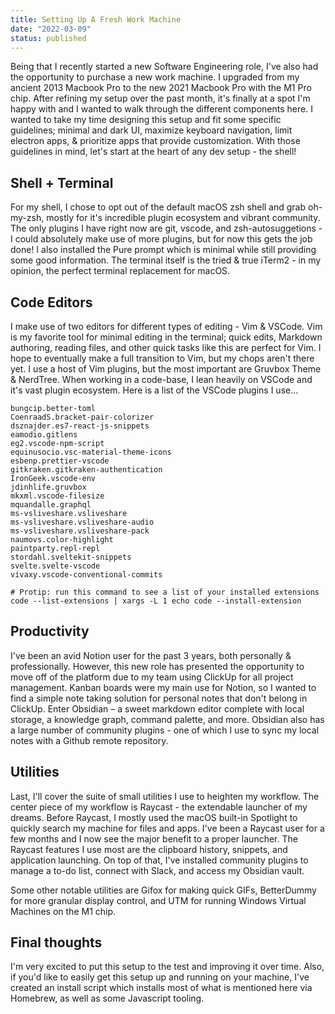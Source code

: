 ```yaml
---
title: Setting Up A Fresh Work Machine
date: "2022-03-09"
status: published
---
```


Being that I recently started a new Software Engineering role, I've also had the opportunity to purchase a new work machine. I upgraded from my ancient 2013 Macbook Pro to the new 2021 Macbook Pro with the M1 Pro chip. After refining my setup over the past month, it's finally at a spot I'm happy with and I wanted to walk through the different components here. I wanted to take my time designing this setup and fit some specific guidelines; minimal and dark UI, maximize keyboard navigation, limit electron apps, & prioritize apps that provide customization. With those guidelines in mind, let's start at the heart of any dev setup - the shell!

## Shell + Terminal

For my shell, I chose to opt out of the default macOS zsh shell and grab oh-my-zsh, mostly for it's incredible plugin ecosystem and vibrant community. The only plugins I have right now are git, vscode, and zsh-autosuggetions - I could absolutely make use of more plugins, but for now this gets the job done! I also installed the Pure prompt which is minimal while still providing some good information. The terminal itself is the tried & true iTerm2 - in my opinion, the perfect terminal replacement for macOS. 

## Code Editors

I make use of two editors for different types of editing - Vim & VSCode. Vim is my favorite tool for minimal editing in the terminal; quick edits, Markdown authoring, reading files, and other quick tasks like this are perfect for Vim. I hope to eventually make a full transition to Vim, but my chops aren't there yet. I use a host of Vim plugins, but the most important are Gruvbox Theme & NerdTree. When working in a code-base, I lean heavily on VSCode and it's vast plugin ecosystem. Here is a list of the VSCode plugins I use...

```shell
bungcip.better-toml
CoenraadS.bracket-pair-colorizer
dsznajder.es7-react-js-snippets
eamodio.gitlens
eg2.vscode-npm-script
equinusocio.vsc-material-theme-icons
esbenp.prettier-vscode
gitkraken.gitkraken-authentication
IronGeek.vscode-env
jdinhlife.gruvbox
mkxml.vscode-filesize
mquandalle.graphql
ms-vsliveshare.vsliveshare
ms-vsliveshare.vsliveshare-audio
ms-vsliveshare.vsliveshare-pack
naumovs.color-highlight
paintparty.repl-repl
stordahl.sveltekit-snippets
svelte.svelte-vscode
vivaxy.vscode-conventional-commits

# Protip: run this command to see a list of your installed extensions
code --list-extensions | xargs -L 1 echo code --install-extension
```

## Productivity

I've been an avid Notion user for the past 3 years, both personally & professionally. However, this new role has presented the opportunity to move off of the platform due to my team using ClickUp for all project management. Kanban boards were my main use for Notion, so I wanted to find a simple note taking solution for personal notes that don't belong in ClickUp. Enter Obsidian – a sweet markdown editor complete with local storage, a knowledge graph, command palette, and more. Obsidian also has a large number of community plugins - one of which I use to sync my local notes with a Github remote repository. 

## Utilities

Last, I'll cover the suite of small utilities I use to heighten my workflow. The center piece of my workflow is Raycast -  the extendable launcher of my dreams. Before Raycast, I mostly used the macOS built-in Spotlight to quickly search my machine for files and apps. I've been a Raycast user for a few months and I now see the major benefit to a proper launcher. The Raycast features I use most are the clipboard history, snippets, and application launching. On top of that, I've installed community plugins to manage a to-do list, connect with Slack, and access my Obsidian vault. 

Some other notable utilities are Gifox for making quick GIFs, BetterDummy for more granular display control, and UTM for running Windows Virtual Machines on the M1 chip.

## Final thoughts

I'm very excited to put this setup to the test and improving it over time. Also, if you'd like to easily get this setup up and running on your machine, I've created an install script which installs most of what is mentioned here via Homebrew, as well as some Javascript tooling.

